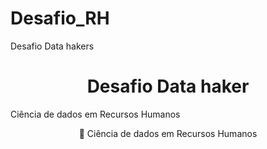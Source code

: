 # Desafio_RH
Desafio Data hakers
<h1 align="center">Desafio Data haker</h1>
Ciência de dados em
Recursos Humanos
<p align="center"> 🚀 Ciência de dados em Recursos Humanos</p>
